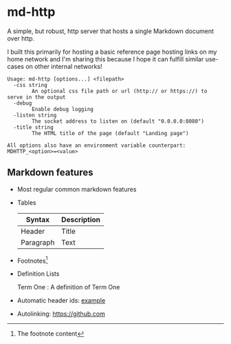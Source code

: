# md-http

A simple, but robust, http server that hosts a single Markdown document over http.

I built this primarily for hosting a basic reference page hosting links on my home network and I'm sharing
this because I hope it can fulfill similar use-cases on other internal networks! 

```
Usage: md-http [options...] <filepath>
  -css string
        An optional css file path or url (http:// or https://) to serve in the output
  -debug
        Enable debug logging
  -listen string
        The socket address to listen on (default "0.0.0.0:8080")
  -title string
        The HTML title of the page (default "Landing page")

All options also have an environment variable counterpart: MDHTTP_<option>=<value>
```

## Markdown features

- Most regular common markdown features
- Tables

    | Syntax      | Description |
    | ----------- | ----------- |
    | Header      | Title       |
    | Paragraph   | Text        |

- Footnotes[^1]
- Definition Lists
    
    Term One
    : A definition of Term One

- Automatic header ids: [example](#markdown-features)
- Autolinking: https://github.com

[^1]: The footnote content
